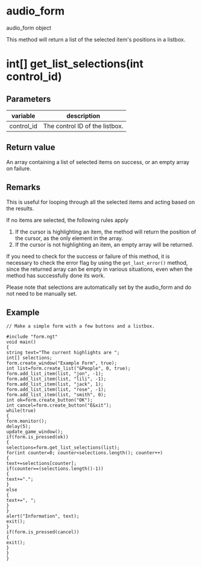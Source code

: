 # audio_form

audio_form object

This method will return a list of the selected item's positions in a listbox.

# int[] get_list_selections(int control_id)

## Parameters

variable | description
---|---
control_id | The control ID of the listbox.

## Return value

An array containing a list of selected items on success, or an empty array on failure.

## Remarks

This is useful for looping through all the selected items and acting based on the results.

If no items are selected, the following rules apply

1. If the cursor is highlighting an item, the method will return the position of the cursor, as the only element in the array. 
2. If the cursor is not highlighting an item, an empty array will be returned. 

If you need to check for the success or failure of this method, it is necessary to check the error flag by using the `get_last_error()` method, since the returned array can be empty in various situations, even when the method has successfully done its work.

Please note that selections are automatically set by the audio_form and do not need to be manually set.

## Example

```
// Make a simple form with a few buttons and a listbox.

#include "form.ngt"
void main()
{
string text="The current highlights are ";
int[] selections;
form.create_window("Example Form", true);
int list=form.create_list("&People", 0, true);
form.add_list_item(list, "jon", -1);
form.add_list_item(list, "lili", -1);
form.add_list_item(list, "jack", 1);
form.add_list_item(list, "rose", -1);
form.add_list_item(list, "smith", 0);
int ok=form.create_button("OK");
int cancel=form.create_button("E&xit");
while(true)
{
form.monitor();
delay(5);
update_game_window();
if(form.is_pressed(ok))
{
selections=form.get_list_selections(list);
for(int counter=0; counter<selections.length(); counter++)
{
text+=selections[counter];
if(counter==(selections.length()-1))
{
text+=".";
}
else
{
text+=", ";
}
}
alert("Information", text);
exit();
}
if(form.is_pressed(cancel))
{
exit();
}
}
}
```